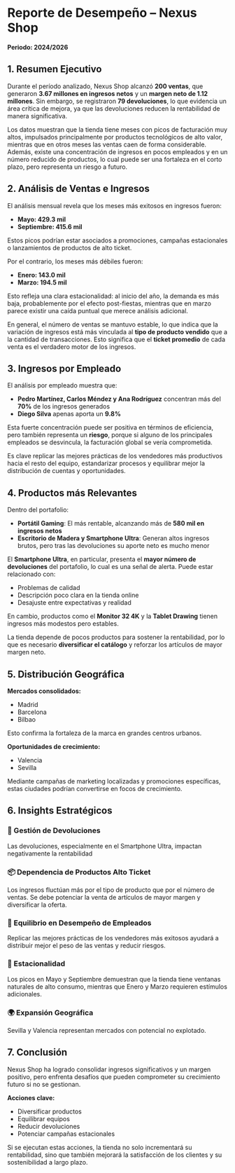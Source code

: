  # Reporte de Desempeño – Nexus Shop 
**Periodo: 2024/2026**

## 1. Resumen Ejecutivo

Durante el período analizado, Nexus Shop alcanzó **200 ventas**, que generaron **3.67 millones en ingresos netos** y un **margen neto de 1.12 millones**. Sin embargo, se registraron **79 devoluciones**, lo que evidencia un área crítica de mejora, ya que las devoluciones reducen la rentabilidad de manera significativa.

Los datos muestran que la tienda tiene meses con picos de facturación muy altos, impulsados principalmente por productos tecnológicos de alto valor, mientras que en otros meses las ventas caen de forma considerable. Además, existe una concentración de ingresos en pocos empleados y en un número reducido de productos, lo cual puede ser una fortaleza en el corto plazo, pero representa un riesgo a futuro.

## 2. Análisis de Ventas e Ingresos

El análisis mensual revela que los meses más exitosos en ingresos fueron:
- **Mayo: 429.3 mil**
- **Septiembre: 415.6 mil**

Estos picos podrían estar asociados a promociones, campañas estacionales o lanzamientos de productos de alto ticket.

Por el contrario, los meses más débiles fueron:
- **Enero: 143.0 mil** 
- **Marzo: 194.5 mil**

Esto refleja una clara estacionalidad: al inicio del año, la demanda es más baja, probablemente por el efecto post-fiestas, mientras que en marzo parece existir una caída puntual que merece análisis adicional.

En general, el número de ventas se mantuvo estable, lo que indica que la variación de ingresos está más vinculada al **tipo de producto vendido** que a la cantidad de transacciones. Esto significa que el **ticket promedio** de cada venta es el verdadero motor de los ingresos.

## 3. Ingresos por Empleado

El análisis por empleado muestra que:
- **Pedro Martínez, Carlos Méndez y Ana Rodríguez** concentran más del **70%** de los ingresos generados
- **Diego Silva** apenas aporta un **9.8%**

Esta fuerte concentración puede ser positiva en términos de eficiencia, pero también representa un **riesgo**, porque si alguno de los principales empleados se desvincula, la facturación global se vería comprometida.

Es clave replicar las mejores prácticas de los vendedores más productivos hacia el resto del equipo, estandarizar procesos y equilibrar mejor la distribución de cuentas y oportunidades.

## 4. Productos más Relevantes

Dentro del portafolio:
- **Portátil Gaming**: El más rentable, alcanzando más de **580 mil en ingresos netos**
- **Escritorio de Madera y Smartphone Ultra**: Generan altos ingresos brutos, pero tras las devoluciones su aporte neto es mucho menor

El **Smartphone Ultra**, en particular, presenta el **mayor número de devoluciones** del portafolio, lo cual es una señal de alerta. Puede estar relacionado con:
- Problemas de calidad
- Descripción poco clara en la tienda online  
- Desajuste entre expectativas y realidad

En cambio, productos como el **Monitor 32 4K** y la **Tablet Drawing** tienen ingresos más modestos pero estables.

La tienda depende de pocos productos para sostener la rentabilidad, por lo que es necesario **diversificar el catálogo** y reforzar los artículos de mayor margen neto.

## 5. Distribución Geográfica

**Mercados consolidados:**
- Madrid
- Barcelona  
- Bilbao

Esto confirma la fortaleza de la marca en grandes centros urbanos.

**Oportunidades de crecimiento:**
- Valencia
- Sevilla

Mediante campañas de marketing localizadas y promociones específicas, estas ciudades podrían convertirse en focos de crecimiento.

## 6. Insights Estratégicos

### 🔴 Gestión de Devoluciones
Las devoluciones, especialmente en el Smartphone Ultra, impactan negativamente la rentabilidad

### 📦 Dependencia de Productos Alto Ticket  
Los ingresos fluctúan más por el tipo de producto que por el número de ventas. Se debe potenciar la venta de artículos de mayor margen y diversificar la oferta.

### 👥 Equilibrio en Desempeño de Empleados
Replicar las mejores prácticas de los vendedores más exitosos ayudará a distribuir mejor el peso de las ventas y reducir riesgos.

### 📅 Estacionalidad
Los picos en Mayo y Septiembre demuestran que la tienda tiene ventanas naturales de alto consumo, mientras que Enero y Marzo requieren estímulos adicionales.

### 🌍 Expansión Geográfica
Sevilla y Valencia representan mercados con potencial no explotado.

## 7. Conclusión

Nexus Shop ha logrado consolidar ingresos significativos y un margen positivo, pero enfrenta desafíos que pueden comprometer su crecimiento futuro si no se gestionan.

**Acciones clave:**
- Diversificar productos
- Equilibrar equipos  
- Reducir devoluciones
- Potenciar campañas estacionales

Si se ejecutan estas acciones, la tienda no solo incrementará su rentabilidad, sino que también mejorará la satisfacción de los clientes y su sostenibilidad a largo plazo.
